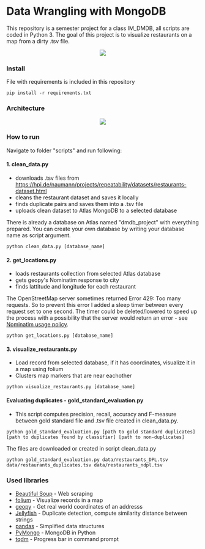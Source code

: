 # Data Wrangling with MongoDB

This repository is a semester project for a class IM_DMDB, all scripts are coded in Python 3. The goal of this project is to visualize restaurants on a map from a dirty .tsv file.

<p align="center"> 
<img src="https://raw.githubusercontent.com/hrdlickajan/dmdb_restaurants/master/img/map.png">
</p>

### Install
File with requirements is included in this repository

```
pip install -r requirements.txt
```

### Architecture
<p align="center"> 
<img src="https://raw.githubusercontent.com/hrdlickajan/dmdb_restaurants/master/img/architecture.png">
</p>

### How to run
Navigate to folder "scripts" and run following:
#### 1. clean_data.py
- downloads .tsv files from https://hpi.de/naumann/projects/repeatability/datasets/restaurants-dataset.html
- cleans the restaurant dataset and saves it locally
- finds duplicate pairs and saves them into a .tsv file
- uploads clean dataset to Atlas MongoDB to a selected database

There is already a database on Atlas named "dmdb_project" with everything prepared. You can create your own database by writing your database name as script argument.
```
python clean_data.py [database_name]
```

#### 2. get_locations.py
- loads restaurants collection from selected Atlas database
- gets geopy's Nominatim response to city
- finds lattitude and longitude for each restaurant

The OpenStreetMap server sometimes returned Error 429: Too many requests. So to prevent this error I added a sleep timer between every request set to one second. The timer could be deleted/lowered to speed up the process with a possibility that the server would return an error - see [Nominatim usage policy](https://operations.osmfoundation.org/policies/nominatim/).

```
python get_locations.py [database_name]
```

#### 3. visualize_restaurants.py
- Load record from selected database, if it has coordinates, visualize it in a map using folium
- Clusters map markers that are near eachother

```
python visualize_restaurants.py [database_name]
```

#### Evaluating duplicates - gold_standard_evaluation.py
- This script computes precision, recall, accuracy and F-measure between gold standard file
and .tsv file created in clean_data.py.

```
python gold_standard_evaluation.py [path to gold standard duplicates] [path to duplicates found by classifier] [path to non-duplicates]
```
The files are downloaded or created in script clean_data.py
```
python gold_standard_evaluation.py data/restaurants_DPL.tsv data/restaurants_duplicates.tsv data/restaurants_ndpl.tsv
```

### Used libraries
* [Beautiful Soup](https://pypi.org/project/beautifulsoup4/) - Web scraping
* [folium](https://pypi.org/project/folium/) - Visualize records in a map
* [geopy](https://pypi.org/project/geopy/) - Get real world coordinates of an addresss
* [Jellyfish](https://pypi.org/project/jellyfish/) - Duplicate detection, compute similarity distance between strings
* [pandas](https://pypi.org/project/pandas/) - Simplified data structures
* [PyMongo](https://pypi.org/project/pymongo/) - MongoDB in Python
* [tqdm](https://pypi.org/project/tqdm/) - Progress bar in command prompt
